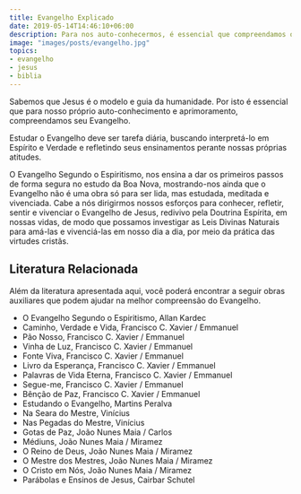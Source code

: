 ```yaml
---
title: Evangelho Explicado
date: 2019-05-14T14:46:10+06:00
description: Para nos auto-conhecermos, é essencial que compreendamos o Evangelho de Jesus.
image: "images/posts/evangelho.jpg"
topics:
- evangelho
- jesus
- biblia
---
```


Sabemos que Jesus é o modelo e guia da humanidade. Por isto é essencial que para
nosso próprio auto-conhecimento e aprimoramento, compreendamos seu Evangelho.

Estudar o Evangelho deve ser tarefa diária, buscando interpretá-lo em
Espírito e Verdade e refletindo seus ensinamentos perante nossas próprias
atitudes.

O Evangelho Segundo o Espiritismo, nos ensina a dar os primeiros passos de
forma segura no estudo da Boa Nova, mostrando-nos ainda que o Evangelho não é
uma obra só para ser lida, mas estudada, meditada e vivenciada. Cabe a
nós dirigirmos nossos esforços para conhecer, refletir, sentir e vivenciar o
Evangelho de Jesus, redivivo pela Doutrina Espírita, em nossas vidas, de modo
que possamos investigar as Leis Divinas Naturais para amá-las e vivenciá-las em
nosso dia a dia, por meio da prática das virtudes cristãs.

## Literatura Relacionada
Além da literatura apresentada aqui, você poderá encontrar a seguir obras
auxiliares que podem ajudar na melhor compreensão do Evangelho.

* O Evangelho Segundo o Espiritismo, Allan Kardec  
* Caminho, Verdade e Vida, Francisco C. Xavier / Emmanuel  
* Pão Nosso, Francisco C. Xavier / Emmanuel  
* Vinha de Luz, Francisco C. Xavier / Emmanuel  
* Fonte Viva, Francisco C. Xavier / Emmanuel  
* Livro da Esperança, Francisco C. Xavier / Emmanuel  
* Palavras de Vida Eterna, Francisco C. Xavier / Emmanuel  
* Segue-me, Francisco C. Xavier / Emmanuel  
* Bênção de Paz, Francisco C. Xavier / Emmanuel  
* Estudando o Evangelho, Martins Peralva  
* Na Seara do Mestre, Vinícius  
* Nas Pegadas do Mestre, Vinícius  
* Gotas de Paz, João Nunes Maia / Carlos  
* Médiuns, João Nunes Maia / Miramez  
* O Reino de Deus, João Nunes Maia / Miramez  
* O Mestre dos Mestres, João Nunes Maia / Miramez  
* O Cristo em Nós, João Nunes Maia / Miramez  
* Parábolas e Ensinos de Jesus, Cairbar Schutel  
